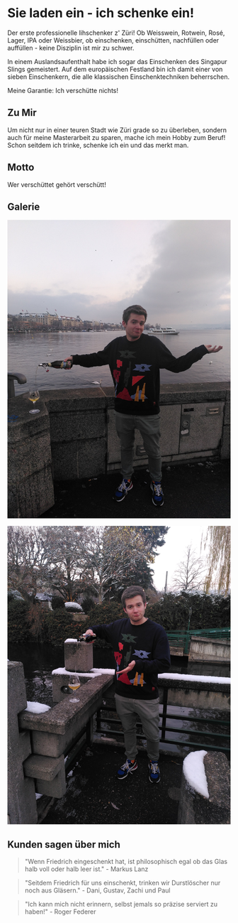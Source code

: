 # Sie laden ein - ich schenke ein!

Der erste professionelle Iihschenker z' Züri! Ob Weisswein, Rotwein, Rosé, Lager, IPA oder Weissbier, ob einschenken, einschütten, nachfüllen oder auffüllen - keine Disziplin ist mir zu schwer. 

In einem Auslandsaufenthalt habe ich sogar das Einschenken des Singapur Slings gemeistert. Auf dem europäischen Festland bin ich damit einer von sieben Einschenkern, die alle klassischen Einschenktechniken beherrschen.  

Meine Garantie: Ich verschütte nichts!

## Zu Mir

Um nicht nur in einer teuren Stadt wie Züri grade so zu überleben, sondern auch für meine Masterarbeit zu sparen, mache ich mein Hobby zum Beruf! Schon seitdem ich trinke, schenke ich ein und das merkt man.

## Motto

 Wer verschüttet gehört verschütt!


## Galerie

![Alt-Text](/resources/einschenken1.jpg)


![Alt-Text](/resources/einschenken2.jpg)


## Kunden sagen über mich

>"Wenn Friedrich eingeschenkt hat, ist philosophisch egal ob das Glas halb voll oder halb leer ist." - Markus Lanz

>"Seitdem Friedrich für uns einschenkt, trinken wir Durstlöscher nur noch aus Gläsern." - Dani, Gustav, Zachi und Paul

>"Ich kann mich nicht erinnern, selbst jemals so präzise serviert zu haben!" - Roger Federer 